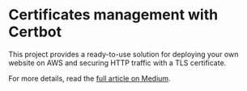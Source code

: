 # Certificates management with Certbot

This project provides a ready-to-use solution for deploying your own website on AWS and securing HTTP traffic with a TLS certificate.

For more details, read the <a href="https://medium.com/@nmend.job/enable-tls-with-certbot-for-your-website-699c836d6519" target="_blank">full article on Medium</a>.

